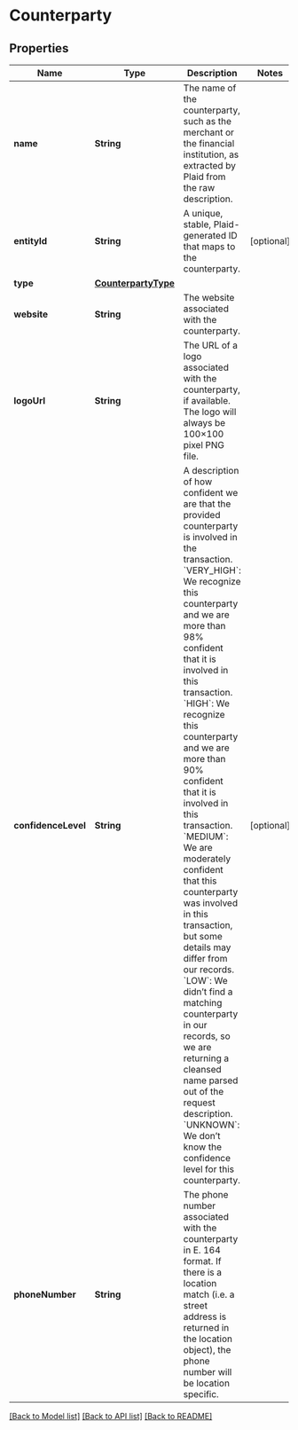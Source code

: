 # Counterparty

## Properties
Name | Type | Description | Notes
------------ | ------------- | ------------- | -------------
**name** | **String** | The name of the counterparty, such as the merchant or the financial institution, as extracted by Plaid from the raw description. | 
**entityId** | **String** | A unique, stable, Plaid-generated ID that maps to the counterparty. | [optional] 
**type** | [**CounterpartyType**](CounterpartyType.md) |  | 
**website** | **String** | The website associated with the counterparty. | 
**logoUrl** | **String** | The URL of a logo associated with the counterparty, if available. The logo will always be 100×100 pixel PNG file. | 
**confidenceLevel** | **String** | A description of how confident we are that the provided counterparty is involved in the transaction.  &#x60;VERY_HIGH&#x60;: We recognize this counterparty and we are more than 98% confident that it is involved in this transaction. &#x60;HIGH&#x60;: We recognize this counterparty and we are more than 90% confident that it is involved in this transaction. &#x60;MEDIUM&#x60;: We are moderately confident that this counterparty was involved in this transaction, but some details may differ from our records. &#x60;LOW&#x60;: We didn’t find a matching counterparty in our records, so we are returning a cleansed name parsed out of the request description. &#x60;UNKNOWN&#x60;: We don’t know the confidence level for this counterparty. | [optional] 
**phoneNumber** | **String** | The phone number associated with the counterparty in E. 164 format. If there is a location match (i.e. a street address is returned in the location object), the phone number will be location specific. | 

[[Back to Model list]](../README.md#documentation-for-models) [[Back to API list]](../README.md#documentation-for-api-endpoints) [[Back to README]](../README.md)


